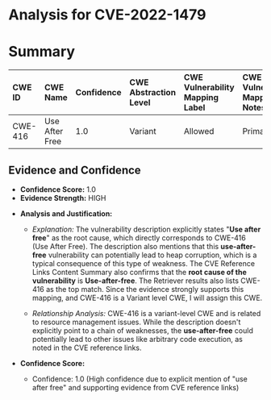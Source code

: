 # Analysis for CVE-2022-1479

# Summary
| CWE ID  | CWE Name                 | Confidence | CWE Abstraction Level | CWE Vulnerability Mapping Label | CWE-Vulnerability Mapping Notes |
| :------- | :----------------------- | :--------- | :-------------------- | :------------------------------ | :----------------------------- |
| CWE-416 | Use After Free           | 1.0        | Variant               | Allowed                         | Primary CWE                    |

## Evidence and Confidence

*   **Confidence Score:** 1.0
*   **Evidence Strength:** HIGH

- **Analysis and Justification:**
  - *Explanation:* The vulnerability description explicitly states "**Use after free**" as the root cause, which directly corresponds to CWE-416 (Use After Free). The description also mentions that this **use-after-free** vulnerability can potentially lead to heap corruption, which is a typical consequence of this type of weakness. The CVE Reference Links Content Summary also confirms that the **root cause of the vulnerability** is **Use-after-free**. The Retriever results also lists CWE-416 as the top match. Since the evidence strongly supports this mapping, and CWE-416 is a Variant level CWE, I will assign this CWE.
  
  - *Relationship Analysis:* CWE-416 is a variant-level CWE and is related to resource management issues. While the description doesn't explicitly point to a chain of weaknesses, the **use-after-free** could potentially lead to other issues like arbitrary code execution, as noted in the CVE reference links.

- **Confidence Score:**
  - Confidence: 1.0 (High confidence due to explicit mention of "use after free" and supporting evidence from CVE reference links)